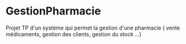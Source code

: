 # GestionPharmacie
Projet TP d'un système qui permet la gestion d'une pharmacie ( vente médicaments, gestion des clients, gestion du stock ...)
